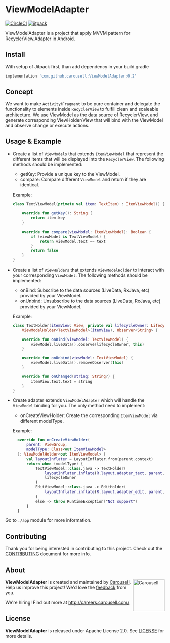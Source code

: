 # ViewModelAdapter

[![CircleCI](https://circleci.com/gh/carousell/ViewModelAdapter.svg?style=shield)](https://circleci.com/gh/carousell/ViewModelAdapter)
[![jitpack](https://jitpack.io/v/carousell/ViewModelAdapter.svg)](https://jitpack.io/#carousell/ViewModelAdapter)

ViewModelAdapter is a project that apply MVVM pattern for RecyclerView.Adapter in Android.

## Install

With setup of Jitpack first, than add dependency in your build.gradle
```groovy
implementation 'com.github.carousell:ViewModelAdapter:0.2'
```

## Concept

We want to make `Activity`/`Fragment` to be pure container and delegate the functionality to elements inside `RecyclerView` to fulfill clean and scaleable architecture.
We use ViewModel as the data source of RecyclerView, and generate corresponding ViewHolder/View that will bind with the ViewModel and observe change or execute actions.

## Usage & Example

- Create a list of `ViewModels` that extends `ItemViewModel` that represent the different items that will be displayed into the `RecyclerView`. The following methods should be implemented:
  - getKey: Provide a unique key to the ViewModel.
  - compare: Compare different `ViewModel` and return if they are identical.

  Example:
  ```kotlin
  class TextViewModel(private val item: TextItem) : ItemViewModel() {

      override fun getKey(): String {
          return item.key
      }

      override fun compare(viewModel: ItemViewModel): Boolean {
          if (viewModel is TextViewModel) {
              return viewModel.text == text
          }
          return false
      }
  }
  ```
- Create a list of `ViewHolders` that extends `ViewModelHolder` to interact with your corresponding `ViewModel`. The following methods should be implemented:
  - onBind: Subscribe to the data sources (LiveData, RxJava, etc) provided by your ViewModel.
  - onUnbind: Unsubscribe to the data sources (LiveData, RxJava, etc) provided by your ViewModel.

  Example:
  ```kotlin
  class TextHolder(itemView: View, private val lifecycleOwner: LifecycleOwner) :
      ViewModelHolder<TextViewModel>(itemView), Observer<String> {

      override fun onBind(viewModel: TextViewModel) {
          viewModel.liveData().observe(lifecycleOwner, this)
      }

      override fun onUnbind(viewModel: TextViewModel) {
          viewModel.liveData().removeObserver(this)
      }

      override fun onChanged(string: String?) {
          itemView.text.text = string
      }
  }
  ```
- Create adapter extends `ViewModelAdapter` which will handle the `ViewModel` binding for you.
  The only method need to implement:
  - onCreateViewHolder: Create the corresponding `ItemViewModel` via different modelType.

  Example:  
  ```kotlin
    override fun onCreateViewHolder(
        parent: ViewGroup,
        modelType: Class<out ItemViewModel>
    ): ViewModelHolder<out ItemViewModel> {
        val layoutInflater = LayoutInflater.from(parent.context)
        return when (modelType) {
            TextViewModel::class.java -> TextHolder(
                layoutInflater.inflate(R.layout.adapter_text, parent, false),
                lifecycleOwner
            )
            EditViewModel::class.java -> EditHolder(
                layoutInflater.inflate(R.layout.adapter_edit, parent, false)
            )
            else -> throw RuntimeException("Not support")
        }
    }
  ```
Go to `./app` module for more information.

## Contributing

Thank you for being interested in contributing to this project. Check out the [CONTRIBUTING](https://github.com/carousell/ViewModelAdapter/blob/master/CONTRIBUTING.md) document for more info.

## About

<a href="https://github.com/carousell/" target="_blank"><img src="https://avatars2.githubusercontent.com/u/3833591" width="100px" alt="Carousell" align="right"/></a>

**ViewModelAdapter** is created and maintained by [Carousell](https://carousell.com/). Help us improve this project! We'd love the [feedback](https://github.com/carousell/ViewModelAdapter/issues) from you.

We're hiring! Find out more at <http://careers.carousell.com/>

## License

**ViewModelAdapter** is released under Apache License 2.0.
See [LICENSE](https://github.com/carousell/ViewModelAdapter/blob/master/LICENSE) for more details.
